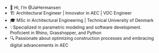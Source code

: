 - 👋 Hi, I’m @JaHermansen
- 🏗️ Architectural Engineer | Innovator in AEC | VDC Engineer
- 🎓 MSc in Architectural Engineering | Technical University of Denmark
- 💡Specialized in parametric modeling and software development. Proficient in Rhino, Grasshopper, and Python
- 🔍 Passionate about optimizing construction processes and embracing digital advancements in AEC
